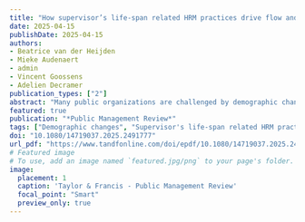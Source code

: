 ```yaml
---
title: "How supervisor’s life-span related HRM practices drive flow and employability of teachers: the moderating role of leader-member exchange"
date: 2025-04-15
publishDate: 2025-04-15
authors: 
- Beatrice van der Heijden
- Mieke Audenaert
- admin
- Vincent Goossens
- Adelien Decramer
publication_types: ["2"]
abstract: "Many public organizations are challenged by demographic changes that require attention in order to safeguard all workers’ sustainable employability. This study aims to increase our understanding of how SLS-HRM practices (i.e. measures that a supervisor takes to foster an employee’s career sustainability) are linked to teachers’ employability via work-related flow, and to examine whether LMX quality moderates this relationship. SEM analyses among 698 teachers in 51 educational institutions across the Netherlands reveal that SLS-HRM practices are positively related to several dimensions of employability, through work-related flow, and that LMX quality determines the effectiveness of these practices."
featured: true
publication: "*Public Management Review*"
tags: ["Demographic changes", "Supervisor's life-span related HRM practices", "Work-related flow", "Employability", "LMX quality"]
doi: "10.1080/14719037.2025.2491777"
url_pdf: "https://www.tandfonline.com/doi/epdf/10.1080/14719037.2025.2491777?"
# Featured image
# To use, add an image named `featured.jpg/png` to your page's folder. 
image:
  placement: 1
  caption: 'Taylor & Francis - Public Management Review'
  focal_point: "Smart"
  preview_only: true
---
```

